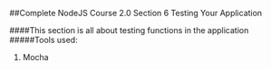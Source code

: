 ##Complete NodeJS Course 2.0 Section 6 Testing Your Application

####This section is all about testing functions in the application
#####Tools used:
1. Mocha
